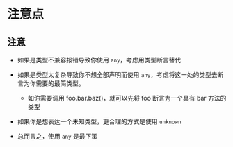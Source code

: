 # 注意点

## 注意

+ 如果是类型不兼容报错导致你使用 `any`，考虑用类型断言替代
+ 如果是类型太复杂导致你不想全部声明而使用 `any`，考虑将这一处的类型去断言为你需要的最简类型。

  + 如你需要调用 foo.bar.baz()，就可以先将 foo 断言为一个具有 bar 方法的类型

+ 如果你是想表达一个未知类型，更合理的方式是使用 `unknown`

+ 总而言之，使用 `any` 是最下策
